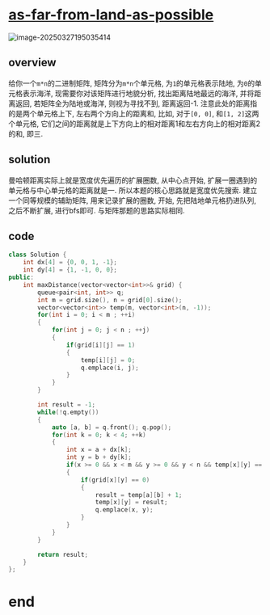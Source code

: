 # [as-far-from-land-as-possible](https://leetcode.cn/problems/as-far-from-land-as-possible)

![image-20250327195035414](https://md-wind.oss-cn-nanjing.aliyuncs.com/md/20250327195035521.png)

## overview

给你一个`m*n`的二进制矩阵, 矩阵分为`m*n`个单元格, 为`1`的单元格表示陆地, 为`0`的单元格表示海洋, 现需要你对该矩阵进行地貌分析, 找出距离陆地最远的海洋, 并将距离返回, 若矩阵全为陆地或海洋, 则视为寻找不到, 距离返回-1. 注意此处的距离指的是两个单元格上下, 左右两个方向上的距离和, 比如, 对于`[0, 0]`, 和`[1, 2]`这两个单元格, 它们之间的距离就是上下方向上的相对距离1和左右方向上的相对距离2的和, 即三.

## solution

曼哈顿距离实际上就是宽度优先遍历的扩展圈数, 从中心点开始, 扩展一圈遇到的单元格与中心单元格的距离就是一. 所以本题的核心思路就是宽度优先搜索. 建立一个同等规模的辅助矩阵, 用来记录扩展的圈数, 开始, 先把陆地单元格扔进队列, 之后不断扩展, 进行bfs即可. 与矩阵那题的思路实际相同.

## code

```cpp
class Solution {
    int dx[4] = {0, 0, 1, -1};
    int dy[4] = {1, -1, 0, 0};
public:
    int maxDistance(vector<vector<int>>& grid) {
        queue<pair<int, int>> q;
        int m = grid.size(), n = grid[0].size();
        vector<vector<int>> temp(m, vector<int>(n, -1));
        for(int i = 0; i < m ; ++i)
        {
            for(int j = 0; j < n ; ++j)
            {
                if(grid[i][j] == 1)
                {
                    temp[i][j] = 0;
                    q.emplace(i, j);
                }
            }
        }

        int result = -1;
        while(!q.empty())
        {
            auto [a, b] = q.front(); q.pop();
            for(int k = 0; k < 4; ++k)
            {
                int x = a + dx[k];
                int y = b + dy[k];
                if(x >= 0 && x < m && y >= 0 && y < n && temp[x][y] == -1)
                {
                    if(grid[x][y] == 0)
                    {
                        result = temp[a][b] + 1;
                        temp[x][y] = result;
                        q.emplace(x, y);
                    }
                }
            }
        }

        return result;
    }
};
```

# end